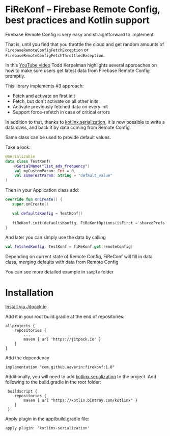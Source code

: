 # FiReKonf – Firebase Remote Config, best practices and Kotlin support

Firebase Remote Config is very easy and straightforward to implement. 

That is, until you find that you throttle the cloud and get random amounts of `FirebaseRemoteConfigFetchException` or `FirebaseRemoteConfigFetchThrottledException`.

In this [YouTube video](https://www.youtube.com/watch?v=6TWJ_rR7K6g) Todd Kerpelman highlights several approaches
on how to make sure users get latest data from Firebase Remote Config promptly.

This library implements #3 approach:
- Fetch and activate on first init
- Fetch, but don't activate on all other inits
- Activate previously fetched data on every init
- Support force-refetch in case of critical errors

In addition to that, thanks to [kotlinx.serialization](https://github.com/Kotlin/kotlinx.serialization), 
it is now possible to write a data class, and back it by data coming from Remote Config.

Same class can be used to provide default values.

Take a look:
 ```kotlin
 @Serializable
 data class TestKonf(
     @SerialName("list_ads_frequency")
     val myCustomParam: Int = 0,
     val someTestParam: String = "default_value"
 ) 
 ```
 
 Then in your Application class add:
 ```kotlin
override fun onCreate() {
    super.onCreate()

    val defaultsKonfig = TestKonf()
    
    fiReKonf.init(defaultsKonfig, FiReKonfOptions(isFirst = sharedPrefs.isFirst /*, forceUpdatePending = true*/))
}
```

And later you can simply use the data by calling

```kotlin
val fetchedKonfig: TestKonf = fiReKonf.get(remoteConfig)
```

Depending on current state of Remote Config, FiReConf will fill in data class, merging defaults with data from Remote Config

You can see more detailed example in `sample` folder

# Installation

[Install via Jitpack.io](https://jitpack.io/#AAverin/FiReKonf)

Add it in your root build.gradle at the end of repositories:
```
allprojects {
    repositories {
        ...
        maven { url 'https://jitpack.io' }
    }
}
```
Add the dependency
```
implementation "com.github.aaverin:firekonf:1.0"
```

Additionally, you will need to add [kotlinx.serialization](https://github.com/Kotlin/kotlinx.serialization) to the project.
Add following to the build.gradle in the root folder:
```
 buildscript {
    repositories {
        maven { url "https://kotlin.bintray.com/kotlinx" }
    }
 }
 ```

Apply plugin in the app/build.gradle file:
```
apply plugin: 'kotlinx-serialization'
```